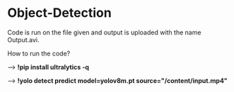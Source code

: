 # Object-Detection

Code is run on the file given and output is uploaded with the name Output.avi.

How to run the code?

--> **!pip install ultralytics -q**

--> **!yolo detect predict model=yolov8m.pt source="/content/input.mp4"**

